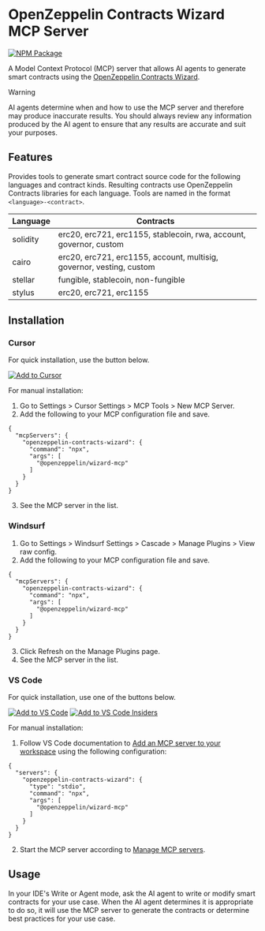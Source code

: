 # OpenZeppelin Contracts Wizard MCP Server

[![NPM Package](https://img.shields.io/npm/v/@openzeppelin/wizard-mcp)](https://www.npmjs.com/package/@openzeppelin/wizard-mcp)

A Model Context Protocol (MCP) server that allows AI agents to generate smart contracts using the [OpenZeppelin Contracts Wizard](https://wizard.openzeppelin.com/).

> [!WARNING]
> AI agents determine when and how to use the MCP server and therefore may produce inaccurate results. You should always review any information produced by the AI agent to ensure that any results are accurate and suit your purposes.

## Features

Provides tools to generate smart contract source code for the following languages and contract kinds. Resulting contracts use OpenZeppelin Contracts libraries for each language. Tools are named in the format `<language>-<contract>`.

| Language | Contracts |
| --- | --- |
| solidity | erc20, erc721, erc1155, stablecoin, rwa, account, governor, custom |
| cairo | erc20, erc721, erc1155, account, multisig, governor, vesting, custom |
| stellar | fungible, stablecoin, non-fungible |
| stylus | erc20, erc721, erc1155 |


## Installation

### Cursor

For quick installation, use the button below.

[![Add to Cursor](https://cursor.com/deeplink/mcp-install-dark.svg)](https://cursor.com/install-mcp?name=openzeppelin-contracts-wizard&config=eyJjb21tYW5kIjoibnB4IEBvcGVuemVwcGVsaW4vd2l6YXJkLW1jcCJ9)

For manual installation:
1. Go to Settings > Cursor Settings > MCP Tools > New MCP Server.
2. Add the following to your MCP configuration file and save.
```
{
  "mcpServers": {
    "openzeppelin-contracts-wizard": {
      "command": "npx",
      "args": [
        "@openzeppelin/wizard-mcp"
      ]
    }
  }
}
```
3. See the MCP server in the list.

### Windsurf

1. Go to Settings > Windsurf Settings > Cascade > Manage Plugins > View raw config.
2. Add the following to your MCP configuration file and save.
```
{
  "mcpServers": {
    "openzeppelin-contracts-wizard": {
      "command": "npx",
      "args": [
        "@openzeppelin/wizard-mcp"
      ]
    }
  }
}
```
3. Click Refresh on the Manage Plugins page.
4. See the MCP server in the list.

### VS Code

For quick installation, use one of the buttons below.

[![Add to VS Code](https://img.shields.io/badge/VS_Code-NPM-0098FF?style=flat-square&logo=visualstudiocode&logoColor=white)](https://insiders.vscode.dev/redirect/mcp/install?name=openzeppelin-contracts-wizard&config=%7B%22command%22%3A%22npx%22%2C%22args%22%3A%5B%22%40openzeppelin%2Fwizard-mcp%22%5D%7D) [![Add to VS Code Insiders](https://img.shields.io/badge/VS_Code_Insiders-NPM-24bfa5?style=flat-square&logo=visualstudiocode&logoColor=white)](https://insiders.vscode.dev/redirect/mcp/install?name=openzeppelin-contracts-wizard&config=%7B%22command%22%3A%22npx%22%2C%22args%22%3A%5B%22%40openzeppelin%2Fwizard-mcp%22%5D%7D&quality=insiders)

For manual installation:
1. Follow VS Code documentation to [Add an MCP server to your workspace](https://code.visualstudio.com/docs/copilot/chat/mcp-servers#_add-an-mcp-server-to-your-workspace) using the following configuration:
```
{
  "servers": {
    "openzeppelin-contracts-wizard": {
      "type": "stdio",
      "command": "npx",
      "args": [
        "@openzeppelin/wizard-mcp"
      ]
    }
  }
}
```
2. Start the MCP server according to [Manage MCP servers](https://code.visualstudio.com/docs/copilot/chat/mcp-servers#_manage-mcp-servers).

## Usage

In your IDE's Write or Agent mode, ask the AI agent to write or modify smart contracts for your use case. When the AI agent determines it is appropriate to do so, it will use the MCP server to generate the contracts or determine best practices for your use case.
